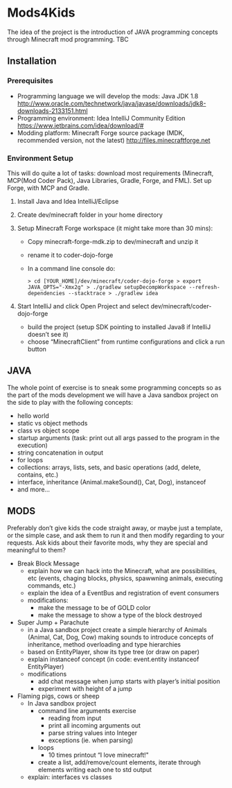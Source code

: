 # Mods4Kids

The idea of the project is the introduction of JAVA programming concepts through Minecraft mod programming. TBC


## Installation

### Prerequisites

* Programming language we will develop the mods: Java JDK 1.8 http://www.oracle.com/technetwork/java/javase/downloads/jdk8-downloads-2133151.html
* Programming environment: Idea IntelliJ Community Edition https://www.jetbrains.com/idea/download/#
* Modding platform: Minecraft Forge source package (MDK, recommended version, not the latest) http://files.minecraftforge.net

### Environment Setup

This will do quite a lot of tasks: download most requirements (Minecraft, MCP(Mod Coder Pack), Java Libraries, Gradle, Forge, and FML). Set up Forge, with MCP and Gradle.

1. Install Java and Idea IntelliJ/Eclipse
2. Create dev/minecraft folder in your home directory
3. Setup Minecraft Forge workspace (it might take more than 30 mins):
    * Copy minecraft-forge-mdk.zip to dev/minecraft and unzip it
    * rename it to coder-dojo-forge
    * In a command line console do:

        `
            > cd [YOUR_HOME]/dev/minecraft/coder-dojo-forge
            > export JAVA_OPTS="-Xmx2g"
            > ./gradlew setupDecompWorkspace --refresh-dependencies --stacktrace
            > ./gradlew idea
        `

4. Start IntelliJ and click Open Project and select dev/minecraft/coder-dojo-forge
    * build the project (setup SDK pointing to installed Java8 if IntelliJ doesn’t see it)
    * choose “MinecraftClient” from runtime configurations and click a run button

## JAVA
The whole point of exercise is to sneak some programming concepts so as the part of the mods development we will have a Java sandbox project on the side to play with the following concepts:

- hello world
- static vs object methods
- class vs object scope
- startup arguments (task: print out all args passed to the program in the execution)
- string concatenation in output
- for loops
- collections: arrays, lists, sets, and basic operations (add, delete, contains, etc.)
- interface, inheritance (Animal.makeSound(), Cat, Dog), instanceof
- and more...

## MODS
Preferably don’t give kids the code straight away, or maybe just a template, or the simple case, and ask them to run it and then modify regarding to your requests. Ask kids about their favorite mods, why they are special and meaningful to them?

- Break Block Message
    - explain how we can hack into the Minecraft, what are possibilities, etc (events, chaging blocks, physics, spawwning animals, executing commands, etc.)
    - explain the idea of a EventBus and registration of event consumers
    - modifications:
        - make the message to be of GOLD color
        - make the message to show a type of the block destroyed
- Super Jump + Parachute
    - in a Java sandbox project create a simple hierarchy of Animals (Animal, Cat, Dog, Cow) making sounds to introduce concepts of inheritance, method overloading and type hierarchies
    - based on EntityPlayer, show its type tree (or draw on paper)
    - explain instanceof concept (in code: event.entity instanceof EntityPlayer)
    - modifications
        - add chat message when jump starts with player’s initial position
        - experiment with height of a jump
- Flaming pigs, cows or sheep
    - In Java sandbox project
        - command line arguments exercise
            - reading from input
            - print all incoming arguments out
            - parse string values into Integer
            - exceptions (ie. when parsing)
        - loops
            - 10 times printout “I love minecraft!"
        - create a list, add/remove/count elements, iterate through elements writing each one to std output
    - explain: interfaces vs classes